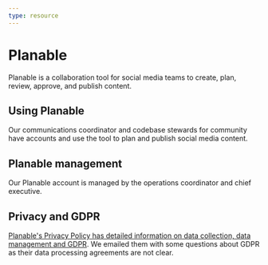 ```yaml
---
type: resource
---
```


# Planable

Planable is a collaboration tool for social media teams to create, plan, review, approve, and publish content.

## Using Planable

Our communications coordinator and codebase stewards for community have accounts and use the tool to plan and publish social media content.

## Planable management

Our Planable account is managed by the operations coordinator and chief executive.

## Privacy and GDPR

[Planable's Privacy Policy has detailed information on data collection, data management and GDPR](https://planable.io/privacy/#data-we-collect). We emailed them with some questions about GDPR as their data processing agreements are not clear.
